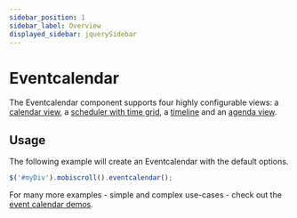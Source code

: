 ```yaml
---
sidebar_position: 1
sidebar_label: Overview
displayed_sidebar: jquerySidebar
---
```


# Eventcalendar

The Eventcalendar component supports four highly configurable views: a [calendar view](/jquery/eventcalendar/calendar), a [scheduler with time grid](/jquery/eventcalendar/scheduler), a [timeline](/jquery/eventcalendar/timeline) and an [agenda view](/jquery/eventcalendar/agenda).

## Usage

The following example will create an Eventcalendar with the default options.

```js
$('#myDiv').mobiscroll().eventcalendar();
```

For many more examples - simple and complex use-cases - check out the [event calendar demos](https://demo.mobiscroll.com/eventcalendar).